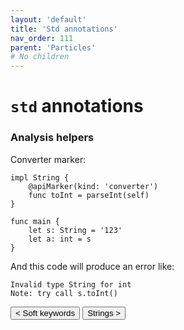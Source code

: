 ```yaml
---
layout: 'default'
title: 'Std annotations'
nav_order: 111
parent: 'Particles'
# No children
---
```


# `std` annotations

### Analysis helpers

Converter marker:
```
impl String {
    @apiMarker(kind: 'converter')
    func toInt = parseInt(self)
}

func main {
    let s: String = '123'
    let a: int = s
}
```

And this code will produce an error like:
```
Invalid type String for int
Note: try call s.toInt()
```
<button class="btn btn-outline" href="/particles/soft-keywords.md">< Soft keywords</button>
<button class="btn btn-outline" href="/particles/strings.md">Strings ></button>
